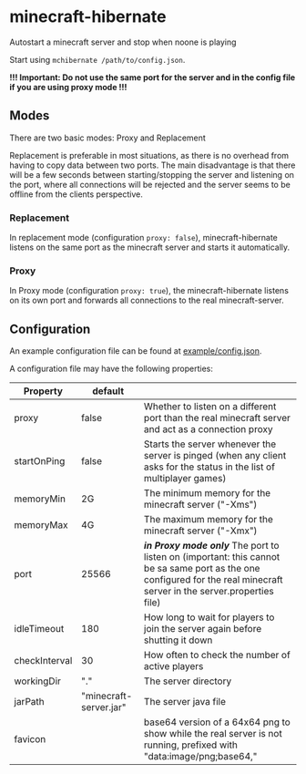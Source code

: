 # minecraft-hibernate

Autostart a minecraft server and stop when noone is playing

Start using `mchibernate /path/to/config.json`.

**!!! Important: Do not use the same port for the server and in the config file if you are using proxy mode !!!**

## Modes

There are two basic modes: Proxy and Replacement

Replacement is preferable in most situations, as there is no overhead from having to copy data between two ports. The main disadvantage is that there will be a few seconds between starting/stopping the server and listening on the port, where all connections will be rejected and the server seems to be offline from the clients perspective.

### Replacement

In replacement mode (configuration `proxy: false`), minecraft-hibernate listens on the same port as the minecraft server and starts it automatically.

### Proxy

In Proxy mode (configuration `proxy: true`), the minecraft-hibernate listens on its own port and forwards all connections to the real minecraft-server.

## Configuration

An example configuration file can be found at [example/config.json](example/config.json).

A configuration file may have the following properties:

|Property|default||
|-|-|-|
| proxy | false | Whether to listen on a different port than the real minecraft server and act as a connection proxy |
| startOnPing | false | Starts the server whenever the server is pinged (when any client asks for the status in the list of multiplayer games) |
| memoryMin | 2G | The minimum memory for the minecraft server ("-Xms") |
| memoryMax | 4G | The maximum memory for the minecraft server ("-Xmx") |
| port | 25566 | ***in Proxy mode only*** The port to listen on (important: this cannot be sa same port as the one configured for the real minecraft server in the server.properties file) |
| idleTimeout | 180 | How long to wait for players to join the server again before shutting it down |
| checkInterval | 30 | How often to check the number of active players |
| workingDir | "." | The server directory |
| jarPath | "minecraft-server.jar" | The server java file |
| favicon |  | base64 version of a 64x64 png to show while the real server is not running, prefixed with "data:image/png;base64," |
